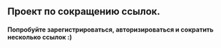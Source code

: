 ## Проект по сокращению ссылок.

#### Попробуйте зарегистрироваться, авторизироваться и сократить несколько ссылок :)